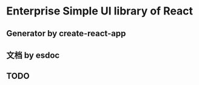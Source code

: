 # Enterprise Simple UI library of React

## Generator by create-react-app

## 文档 by esdoc

## TODO

